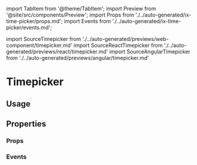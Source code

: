 import TabItem from '@theme/TabItem';
import Preview from '@site/src/components/Preview';
import Props from './../auto-generated/ix-time-picker/props.md';
import Events from './../auto-generated/ix-time-picker/events.md';

import SourceTimepicker from './../auto-generated/previews/web-component/timepicker.md'
import SourceReactTimepicker from './../auto-generated/previews/react/timepicker.md'
import SourceAngularTimepicker from './../auto-generated/previews/angular/timepicker.md'

# Timepicker

## Usage

<Preview name="timepicker" height="35rem">
  <TabItem value="javascript">
    <SourceTimepicker />
  </TabItem>
  <TabItem value="react">
    <SourceReactTimepicker />
  </TabItem>
  <TabItem value="angular">
    <SourceAngularTimepicker />
  </TabItem>
</Preview>

## Properties

### Props

<Props />

### Events

<Events />
